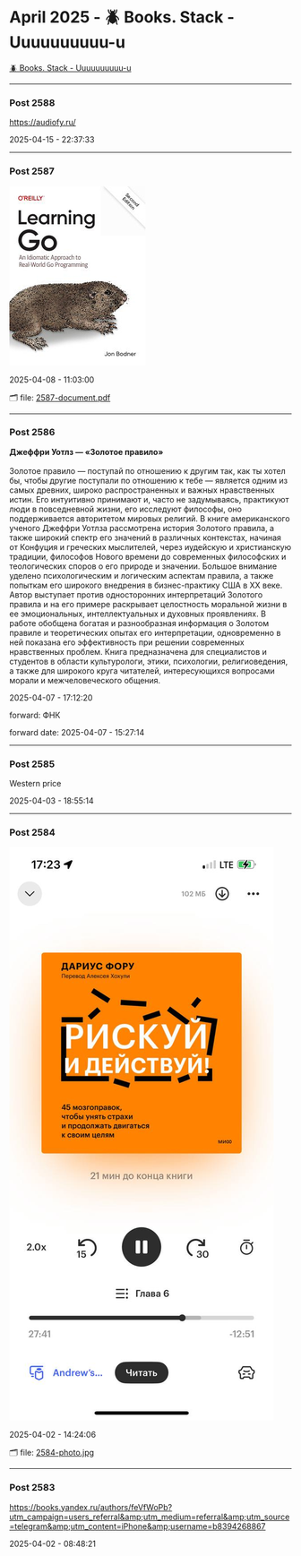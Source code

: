 # April 2025 - 🪲 Books. Stack - Uuuuuuuuuu-u

[🪲 Books. Stack - Uuuuuuuuuu-u](../../)



---

### Post 2588




<a href="https://audiofy.ru/">https://audiofy.ru/</a>


2025-04-15 - 22:37:33







---

### Post 2587

 
![2587-thumbnail.jpg](2587-thumbnail.jpg) 




2025-04-08 - 11:03:00


🗂 file: [2587-document.pdf](2587-document.pdf) 






---

### Post 2586




<a href="https://i.ibb.co/QjtMyCbf/image-c85932d3fb346dcd21c7c.jpg">​​</a><b>Джеффри Уотлз — «Золотое правило»</b><br /><br />Золотое правило — поступай по отношению к другим так, как ты хотел бы, чтобы другие поступали по отношению к тебе — является одним из самых древних, широко распространенных и важных нравственных истин. Его интуитивно принимают и, часто не задумываясь, практикуют люди в повседневной жизни, его исследуют философы, оно поддерживается авторитетом мировых религий. В книге американского ученого Джеффри Уотлза рассмотрена история Золотого правила, а также широкий спектр его значений в различных контекстах, начиная от Конфуция и греческих мыслителей, через иудейскую и христианскую традиции, философов Нового времени до современных философских и теологических споров о его природе и значении. Большое внимание уделено психологическим и логическим аспектам правила, а также попыткам его широкого внедрения в бизнес-практику США в ХХ веке. Автор выступает против односторонних интерпретаций Золотого правила и на его примере раскрывает целостность моральной жизни в ее эмоциональных, интеллектуальных и духовных проявлениях. В работе обобщена богатая и разнообразная информация о Золотом правиле и теоретических опытах его интерпретации, одновременно в ней показана его эффективность при решении современных нравственных проблем. Книга предназначена для специалистов и студентов в области культурологи, этики, психологии, религиоведения, а также для широкого круга читателей, интересующихся вопросами морали и межчеловеческого общения.


2025-04-07 - 17:12:20



 
forward: ФНК 

forward date: 2025-04-07 - 15:27:14




---

### Post 2585




Western price


2025-04-03 - 18:55:14







---

### Post 2584

 
![2584-photo.jpg](2584-photo.jpg) 




2025-04-02 - 14:24:06


🗂 file: [2584-photo.jpg](2584-photo.jpg) 






---

### Post 2583




<a href="https://books.yandex.ru/authors/feVfWoPb?utm_campaign=users_referral&amp;utm_medium=referral&amp;utm_source=telegram&amp;utm_content=iPhone&amp;username=b8394268867">https://books.yandex.ru/authors/feVfWoPb?utm_campaign=users_referral&amp;utm_medium=referral&amp;utm_source=telegram&amp;utm_content=iPhone&amp;username=b8394268867</a>


2025-04-02 - 08:48:21





